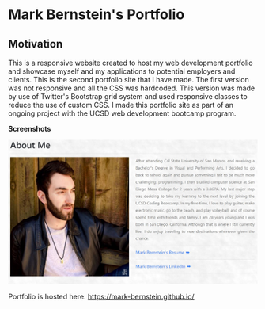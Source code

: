 # Mark Bernstein's Portfolio
## Motivation

This is a responsive website created to host my web development portfolio and showcase myself and my applications to potential employers and clients. This is the second portfolio site that I have made. The first version was not responsive and all the CSS was hardcoded. This version was made by use of Twitter's Bootstrap grid system and used responsive classes to reduce the use of custom CSS. I made this portfolio site as part of an ongoing project with the UCSD web development bootcamp program. 

**Screenshots**

![About_ME](assets/images/aboutMeScreenshot.JPG)

Portfolio is hosted here: https://mark-bernstein.github.io/
